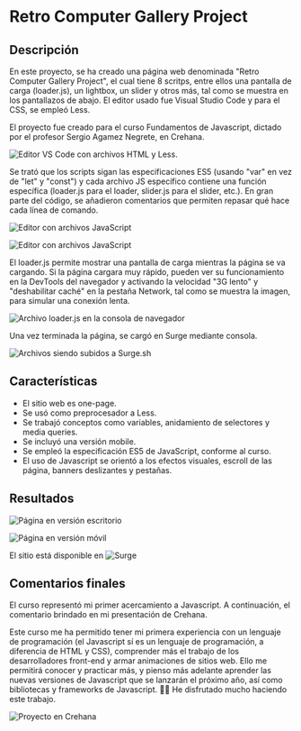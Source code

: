 # Retro Computer Gallery Project

## Descripción
En este proyecto, se ha creado una página web denominada "Retro Computer Gallery Project", el cual tiene 8 scritps, entre ellos una pantalla de carga (loader.js), un lightbox, un slider y otros más, tal como se muestra en los pantallazos de abajo. El editor usado fue Visual Studio Code y para el CSS, se empleó Less.

El proyecto fue creado para el curso Fundamentos de Javascript, dictado por el profesor Sergio Agamez Negrete, en Crehana.

![Editor VS Code con archivos HTML y Less.](/img_md/html_less.png)

Se trató que los scripts sigan las especificaciones ES5 (usando "var" en vez de "let" y "const") y cada archivo JS específico contiene una función específica (loader.js para el loader, slider.js para el slider, etc.). En gran parte del código, se añadieron comentarios que permiten repasar qué hace cada línea de comando.

![Editor con archivos JavaScript](/img_md/JS_1.png)

![Editor con archivos JavaScript](/img_md/JS_2.png)

El loader.js permite mostrar una pantalla de carga mientras la página se va cargando. Si la página cargara muy rápido, pueden ver su funcionamiento en la DevTools del navegador y activando la velocidad "3G lento" y "deshabilitar caché" en la pestaña Network, tal como se muestra la imagen, para simular una conexión lenta.

![Archivo loader.js en la consola de navegador](/img_md/loader_js.png)

Una vez terminada la página, se cargó en Surge mediante consola.

![Archivos siendo subidos a Surge.sh](/img_md/surge_cli.png)

## Características
- El sitio web es one-page.
- Se usó como preprocesador a Less.
- Se trabajó conceptos como variables, anidamiento de selectores y media queries.
- Se incluyó una versión mobile.
- Se empleó la especificación ES5 de JavaScript, conforme al curso.
- El uso de Javascript se orientó a los efectos visuales, escroll de las página, banners deslizantes y pestañas.

## Resultados
![Página en versión escritorio](/img_md/webpage_desktop.png)

![Página en versión móvil](/img_md/webpage_mobile.png)

El sitio está disponible en ![Surge](https://retrocomputer-gallery.surge.sh/)

## Comentarios finales
El curso representó mi primer acercamiento a Javascript. A continuación, el comentario brindado en mi presentación de Crehana.

Este curso me ha permitido tener mi primera experiencia con un lenguaje de programación (el Javascript sí es un lenguaje de programación, a diferencia de HTML y CSS), comprender más el trabajo de los desarrolladores front-end y armar animaciones de sitios web. Ello me permitirá conocer y practicar más, y pienso más adelante aprender las nuevas versiones de Javascript que se lanzarán el próximo año, así como bibliotecas y frameworks de Javascript. 🚀🚀 He disfrutado mucho haciendo este trabajo.

![Proyecto en Crehana](https://www.crehana.com/proyecto/oscarroman-pe/267322/retro-computer-gallery-project)
